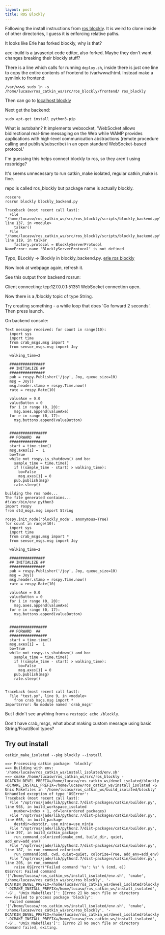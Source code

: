 ```yaml
---
layout: post
title: ROS Blockly
---
```


Following the install instructions from [ros blockly](http://wiki.ros.org/blockly).
It is weird to clone inside of other directories, I guess it is enforcing relative paths.

It looks like Erle has forked blockly, why is that?

ace-build is a javascript code editor, also forked.
Maybe they don't want changes breaking their blockly stuff?

There is a line which calls for running `deploy.sh`, inside there is just one line to copy the entire contents of frontend to /var/www/html.
Instead make a symlink to frontend:

    /var/www$ sudo ln -s /home/lucasw/ros_catkin_ws/src/ros_blockly/frontend/ ros_blockly

Then can go to [localhost blockly](http://localhost/ros_blockly/pages/blockly.html)

Next get the backend:

    sudo apt-get install python3-pip

What is autobahn?
It implements websocket, 'WebSocket allows bidirectional real-time messaging on the Web while WAMP provides applications with high-level communication abstractions (remote procedure calling and publish/subscribe) in an open standard WebSocket-based protocol.'

I'm guessing this helps connect blockly to ros, so they aren't using rosbridge?

It's seems unnecessary to run catkin_make isolated, regular catkin_make is fine.

repo is called ros_blockly but package name is actually blockly.

    roscore
    rosrun blockly blockly_backend.py

    Traceback (most recent call last):
      File "/home/lucasw/ros_catkin_ws/src/ros_blockly/scripts/blockly_backend.py", line 137, in <module>
        talker()
      File "/home/lucasw/ros_catkin_ws/src/ros_blockly/scripts/blockly_backend.py", line 119, in talker
        factory.protocol = BlocklyServerProtocol
    NameError: name 'BlocklyServerProtocol' is not defined

Typo, BLockly -> Blockly in blockly_backend.py.
[erle ros blockly](https://github.com/erlerobot/ros_blockly/pull/12)

Now look at webpage again, refresh it.

See this output from backend rosrun:

   Client connecting: tcp:127.0.0.1:51351
   WebSocket connection open.

Now there is a /blockly topic of type String.

Try creating something - a while loop that does 'Go forward 2 seconds'.
Then press launch.

On backend console:

    Text message received: for count in range(10):
      import sys
      import time
      from crab_msgs.msg import *
      from sensor_msgs.msg import Joy

      walking_time=2

      ################
      ## INITIALIZE ##
      ################
      pub = rospy.Publisher('/joy', Joy, queue_size=10)
      msg = Joy()
      msg.header.stamp = rospy.Time.now()
      rate = rospy.Rate(10)

      valueAxe = 0.0
      valueButton = 0
      for i in range (0, 20):
        msg.axes.append(valueAxe)
      for e in range (0, 17):
        msg.buttons.append(valueButton)


      #################
      ## FORWARD  ##
      #################
      start = time.time()
      msg.axes[1] =  1
      bo=True
      while not rospy.is_shutdown() and bo:
        sample_time = time.time()
        if ((sample_time - start) > walking_time):
          bo=False
          msg.axes[1] = 0
        pub.publish(msg)
        rate.sleep()

    building the ros node...
    The file generated contains...
    #!/usr/bin/env python3
    import rospy
    from std_msgs.msg import String

    rospy.init_node('blockly_node', anonymous=True)
    for count in range(10):
      import sys
      import time
      from crab_msgs.msg import *
      from sensor_msgs.msg import Joy

      walking_time=2

      ################
      ## INITIALIZE ##
      ################
      pub = rospy.Publisher('/joy', Joy, queue_size=10)
      msg = Joy()
      msg.header.stamp = rospy.Time.now()
      rate = rospy.Rate(10)

      valueAxe = 0.0
      valueButton = 0
      for i in range (0, 20):
        msg.axes.append(valueAxe)
      for e in range (0, 17):
        msg.buttons.append(valueButton)


      #################
      ## FORWARD  ##
      #################
      start = time.time()
      msg.axes[1] =  1
      bo=True
      while not rospy.is_shutdown() and bo:
        sample_time = time.time()
        if ((sample_time - start) > walking_time):
          bo=False
          msg.axes[1] = 0
        pub.publish(msg)
        rate.sleep()


    Traceback (most recent call last):
      File "test.py", line 9, in <module>
        from crab_msgs.msg import *
    ImportError: No module named 'crab_msgs'


But I didn't see anything from a `rostopic echo /blockly`.

Don't have crab_msgs, what about making custom message using basic String/Float/Bool types?


## Try out install


    catkin_make_isolated --pkg blockly --install

    ==> Processing catkin package: 'blockly'
    ==> Building with env: '/home/lucasw/ros_catkin_ws/install_isolated/env.sh'
    ==> cmake /home/lucasw/ros_catkin_ws/src/ros_blockly -DCATKIN_DEVEL_PREFIX=/home/lucasw/ros_catkin_ws/devel_isolated/blockly -DCMAKE_INSTALL_PREFIX=/home/lucasw/ros_catkin_ws/install_isolated -G Unix Makefiles in '/home/lucasw/ros_catkin_ws/build_isolated/blockly'
    Unhandled exception of type 'OSError':
    Traceback (most recent call last):
      File "/opt/ros/jade/lib/python2.7/dist-packages/catkin/builder.py", line 965, in build_workspace_isolated
        number=index + 1, of=len(ordered_packages)
      File "/opt/ros/jade/lib/python2.7/dist-packages/catkin/builder.py", line 665, in build_package
        destdir=destdir, use_ninja=use_ninja
      File "/opt/ros/jade/lib/python2.7/dist-packages/catkin/builder.py", line 397, in build_catkin_package
        run_command_colorized(cmake_cmd, build_dir, quiet, add_env=add_env)
      File "/opt/ros/jade/lib/python2.7/dist-packages/catkin/builder.py", line 187, in run_command_colorized
        run_command(cmd, cwd, quiet=quiet, colorize=True, add_env=add_env)
      File "/opt/ros/jade/lib/python2.7/dist-packages/catkin/builder.py", line 205, in run_command
        raise OSError("Failed command '%s': %s" % (cmd, e))
    OSError: Failed command '['/home/lucasw/ros_catkin_ws/install_isolated/env.sh', 'cmake', '/home/lucasw/ros_catkin_ws/src/ros_blockly', '-DCATKIN_DEVEL_PREFIX=/home/lucasw/ros_catkin_ws/devel_isolated/blockly', '-DCMAKE_INSTALL_PREFIX=/home/lucasw/ros_catkin_ws/install_isolated', '-G', 'Unix Makefiles']': [Errno 2] No such file or directory
    <== Failed to process package 'blockly': 
      Failed command '['/home/lucasw/ros_catkin_ws/install_isolated/env.sh', 'cmake', '/home/lucasw/ros_catkin_ws/src/ros_blockly', '-DCATKIN_DEVEL_PREFIX=/home/lucasw/ros_catkin_ws/devel_isolated/blockly', '-DCMAKE_INSTALL_PREFIX=/home/lucasw/ros_catkin_ws/install_isolated', '-G', 'Unix Makefiles']': [Errno 2] No such file or directory
    Command failed, exiting.
